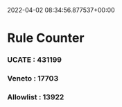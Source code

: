 2022-04-02 08:34:56.877537+00:00
# Rule Counter 
 ### UCATE : 431199

 ### Veneto : 17703

 ### Allowlist : 13922